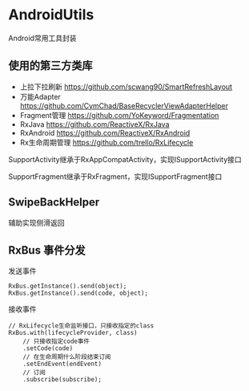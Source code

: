 # AndroidUtils
Android常用工具封装


## 使用的第三方类库

* 上拉下拉刷新 https://github.com/scwang90/SmartRefreshLayout
* 万能Adapter https://github.com/CymChad/BaseRecyclerViewAdapterHelper
* Fragment管理 https://github.com/YoKeyword/Fragmentation
* RxJava https://github.com/ReactiveX/RxJava
* RxAndroid https://github.com/ReactiveX/RxAndroid
* Rx生命周期管理 https://github.com/trello/RxLifecycle


SupportActivity继承于RxAppCompatActivity，实现ISupportActivity接口


SupportFragment继承于RxFragment，实现ISupportFragment接口


## SwipeBackHelper
辅助实现侧滑返回




## RxBus 事件分发

发送事件
```
RxBus.getInstance().send(object);
RxBus.getInstance().send(code, object);
```

接收事件
```
// RxLifecycle生命监听接口，只接收指定的class
RxBus.with(lifecycleProvider, class)
    // 只接收指定code事件
    .setCode(code)
    // 在生命周期什么阶段结束订阅
    .setEndEvent(endEvent)
    // 订阅
    .subscribe(subscribe);
```
